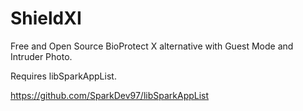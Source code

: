 # ShieldXI
Free and Open Source BioProtect X alternative with Guest Mode and Intruder Photo.

Requires libSparkAppList.

https://github.com/SparkDev97/libSparkAppList
